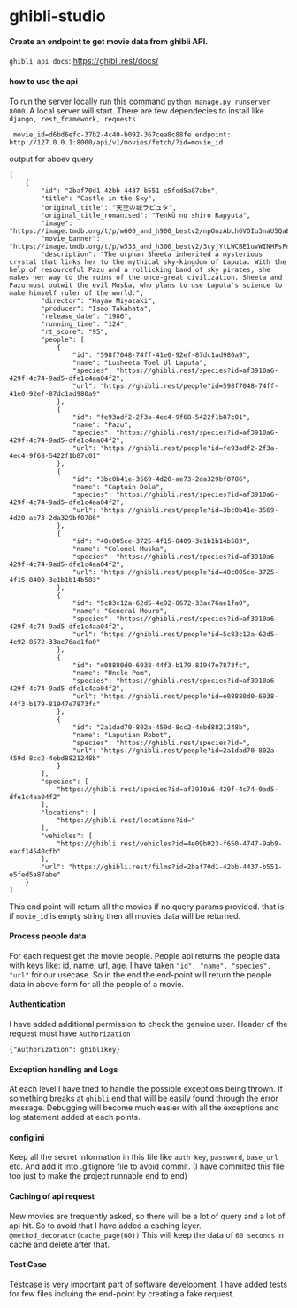 # ghibli-studio

#### Create an endpoint to get movie data from ghibli API.

`ghibli api docs`: https://ghibli.rest/docs/


#### how to use the api

To run the server locally run this command `python manage.py runserver 8000`. 
A local server will start. 
There are few dependecies to install like `django, rest_framework, requests`


`
movie_id=d6bd6efc-37b2-4c40-b092-367cea8c88fe
endpoint: http://127.0.0.1:8000/api/v1/movies/fetch/?id=movie_id`

output for aboev query
```
[
    {
        "id": "2baf70d1-42bb-4437-b551-e5fed5a87abe",
        "title": "Castle in the Sky",
        "original_title": "天空の城ラピュタ",
        "original_title_romanised": "Tenkū no shiro Rapyuta",
        "image": "https://image.tmdb.org/t/p/w600_and_h900_bestv2/npOnzAbLh6VOIu3naU5QaEcTepo.jpg",
        "movie_banner": "https://image.tmdb.org/t/p/w533_and_h300_bestv2/3cyjYtLWCBE1uvWINHFsFnE8LUK.jpg",
        "description": "The orphan Sheeta inherited a mysterious crystal that links her to the mythical sky-kingdom of Laputa. With the help of resourceful Pazu and a rollicking band of sky pirates, she makes her way to the ruins of the once-great civilization. Sheeta and Pazu must outwit the evil Muska, who plans to use Laputa's science to make himself ruler of the world.",
        "director": "Hayao Miyazaki",
        "producer": "Isao Takahata",
        "release_date": "1986",
        "running_time": "124",
        "rt_score": "95",
        "people": [
            {
                "id": "598f7048-74ff-41e0-92ef-87dc1ad980a9",
                "name": "Lusheeta Toel Ul Laputa",
                "species": "https://ghibli.rest/species?id=af3910a6-429f-4c74-9ad5-dfe1c4aa04f2",
                "url": "https://ghibli.rest/people?id=598f7048-74ff-41e0-92ef-87dc1ad980a9"
            },
            {
                "id": "fe93adf2-2f3a-4ec4-9f68-5422f1b87c01",
                "name": "Pazu",
                "species": "https://ghibli.rest/species?id=af3910a6-429f-4c74-9ad5-dfe1c4aa04f2",
                "url": "https://ghibli.rest/people?id=fe93adf2-2f3a-4ec4-9f68-5422f1b87c01"
            },
            {
                "id": "3bc0b41e-3569-4d20-ae73-2da329bf0786",
                "name": "Captain Dola",
                "species": "https://ghibli.rest/species?id=af3910a6-429f-4c74-9ad5-dfe1c4aa04f2",
                "url": "https://ghibli.rest/people?id=3bc0b41e-3569-4d20-ae73-2da329bf0786"
            },
            {
                "id": "40c005ce-3725-4f15-8409-3e1b1b14b583",
                "name": "Colonel Muska",
                "species": "https://ghibli.rest/species?id=af3910a6-429f-4c74-9ad5-dfe1c4aa04f2",
                "url": "https://ghibli.rest/people?id=40c005ce-3725-4f15-8409-3e1b1b14b583"
            },
            {
                "id": "5c83c12a-62d5-4e92-8672-33ac76ae1fa0",
                "name": "General Mouro",
                "species": "https://ghibli.rest/species?id=af3910a6-429f-4c74-9ad5-dfe1c4aa04f2",
                "url": "https://ghibli.rest/people?id=5c83c12a-62d5-4e92-8672-33ac76ae1fa0"
            },
            {
                "id": "e08880d0-6938-44f3-b179-81947e7873fc",
                "name": "Uncle Pom",
                "species": "https://ghibli.rest/species?id=af3910a6-429f-4c74-9ad5-dfe1c4aa04f2",
                "url": "https://ghibli.rest/people?id=e08880d0-6938-44f3-b179-81947e7873fc"
            },
            {
                "id": "2a1dad70-802a-459d-8cc2-4ebd8821248b",
                "name": "Laputian Robot",
                "species": "https://ghibli.rest/species?id=",
                "url": "https://ghibli.rest/people?id=2a1dad70-802a-459d-8cc2-4ebd8821248b"
            }
        ],
        "species": [
            "https://ghibli.rest/species?id=af3910a6-429f-4c74-9ad5-dfe1c4aa04f2"
        ],
        "locations": [
            "https://ghibli.rest/locations?id="
        ],
        "vehicles": [
            "https://ghibli.rest/vehicles?id=4e09b023-f650-4747-9ab9-eacf14540cfb"
        ],
        "url": "https://ghibli.rest/films?id=2baf70d1-42bb-4437-b551-e5fed5a87abe"
    }
]
```


This end point will return all the movies if no query params provided. that is if `movie_id` is empty string then all movies data will be returned.

#### Process people data

For each request get the movie people. People api returns the people data with keys like: id, name, url, age. I have taken 
`"id", "name", "species", "url"` for our usecase. So in the end the end-point will return the people data in above form for all the people of a movie.

#### Authentication
I have added additional permission to check the genuine user. Header of the request must have `Authorization`

`{"Authorization": ghiblikey}`


#### Exception handling and Logs
At each level I have tried to handle the possible exceptions being thrown. If something breaks at `ghibli` end that will be easily found through the error message. 
Debugging will become much easier with all the exceptions and log statement added at each points.

#### config ini
Keep all the secret information in this file like `auth key`, `password`, `base_url` etc.
And add it into .gitignore file to avoid commit. (I have commited this file too just to make the project runnable end to end)

#### Caching of api request

New movies are frequently asked, so there will be a lot of query and a lot of api hit. So to avoid that I have added a caching layer.
`@method_decorator(cache_page(60))`
This will keep the data of `60 seconds` in cache and delete after that.

#### Test Case
Testcase is very important part of software development. I have added tests for few files incluing the end-point by creating a fake request.






